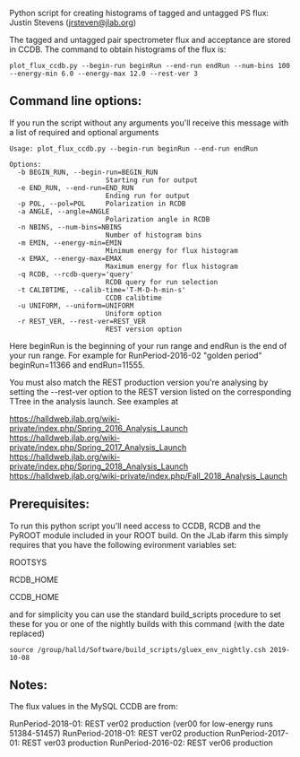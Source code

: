 Python script for creating histograms of tagged and untagged PS flux: Justin Stevens (jrsteven@jlab.org)

The tagged and untagged pair spectrometer flux and acceptance are stored in CCDB.  The command to obtain histograms of the flux is:

```
plot_flux_ccdb.py --begin-run beginRun --end-run endRun --num-bins 100 --energy-min 6.0 --energy-max 12.0 --rest-ver 3
```

## Command line options:

If you run the script without any arguments you'll receive this message with a list of required and optional arguments

```
Usage: plot_flux_ccdb.py --begin-run beginRun --end-run endRun

Options:
  -b BEGIN_RUN, --begin-run=BEGIN_RUN
                        Starting run for output
  -e END_RUN, --end-run=END_RUN
                        Ending run for output
  -p POL, --pol=POL     Polarization in RCDB
  -a ANGLE, --angle=ANGLE
                        Polarization angle in RCDB
  -n NBINS, --num-bins=NBINS
                        Number of histogram bins
  -m EMIN, --energy-min=EMIN
                        Minimum energy for flux histogram
  -x EMAX, --energy-max=EMAX
                        Maximum energy for flux histogram
  -q RCDB, --rcdb-query='query'
                        RCDB query for run selection
  -t CALIBTIME, --calib-time='T-M-D-h-min-s'
                        CCDB calibtime
  -u UNIFORM, --uniform=UNIFORM
                        Uniform option
  -r REST_VER, --rest-ver=REST_VER
                        REST version option
```

Here beginRun is the beginning of your run range and endRun is the end of your run range.  For example for RunPeriod-2016-02 "golden period" beginRun=11366 and endRun=11555.  

You must also match the REST production version you're analysing by setting the --rest-ver option to the REST version listed on the corresponding TTree in the analysis launch.  See examples at

https://halldweb.jlab.org/wiki-private/index.php/Spring_2016_Analysis_Launch
https://halldweb.jlab.org/wiki-private/index.php/Spring_2017_Analysis_Launch
https://halldweb.jlab.org/wiki-private/index.php/Spring_2018_Analysis_Launch
https://halldweb.jlab.org/wiki-private/index.php/Fall_2018_Analysis_Launch

## Prerequisites:

To run this python script you'll need access to CCDB, RCDB and the PyROOT module included in your ROOT build.  On the JLab ifarm this simply requires that you have the following evironment variables set:

ROOTSYS

RCDB_HOME

CCDB_HOME

and for simplicity you can use the standard build_scripts procedure to set these for you or one of the nightly builds with this command (with the date replaced)

```
source /group/halld/Software/build_scripts/gluex_env_nightly.csh 2019-10-08
```

## Notes:

The flux values in the MySQL CCDB are from:

RunPeriod-2018-01: REST ver02 production (ver00 for low-energy runs 51384-51457)
RunPeriod-2018-01: REST ver02 production
RunPeriod-2017-01: REST ver03 production
RunPeriod-2016-02: REST ver06 production
